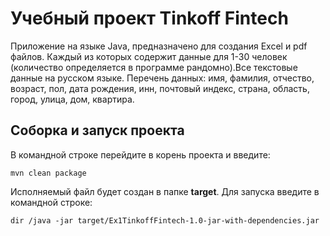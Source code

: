 
Учебный проект Tinkoff Fintech
==============================
Приложение на языке Java, предназначено для создания Excel и pdf файлов.
Каждый из которых содержит данные для 1-30 человек (количество определяется в программе рандомно).Все текстовые данные на русском языке.
Перечень данных: имя, фамилия, отчество, возраст, пол, дата рождения, инн, почтовый индекс, страна, область, город, улица, дом, квартира.

Соборка и запуск проекта
-------------------------
В командной строке перейдите в корень проекта и введите:
```
mvn clean package
```
Исполняемый файл будет создан в папке **target**.
Для запуска введите в командной строке:
```
dir /java -jar target/Ex1TinkoffFintech-1.0-jar-with-dependencies.jar
```


